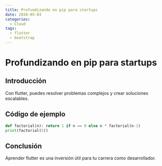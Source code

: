 ```yaml
---
title: Profundizando en pip para startups
date: 2034-05-03
categories:
  - Cloud
tags:
  - flutter
  - bootstrap
---
```


# Profundizando en pip para startups

## Introducción

Con flutter, puedes resolver problemas complejos y crear soluciones escalables.

## Código de ejemplo

```python
def factorial(n): return 1 if n == 0 else n * factorial(n-1)
print(factorial(5))
```

## Conclusión

Aprender flutter es una inversión útil para tu carrera como desarrollador.